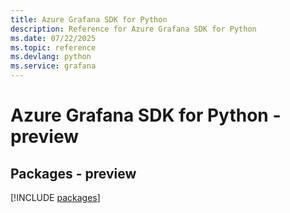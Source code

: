 ```yaml
---
title: Azure Grafana SDK for Python
description: Reference for Azure Grafana SDK for Python
ms.date: 07/22/2025
ms.topic: reference
ms.devlang: python
ms.service: grafana
---
```

# Azure Grafana SDK for Python - preview
## Packages - preview
[!INCLUDE [packages](grafana-index.md)]